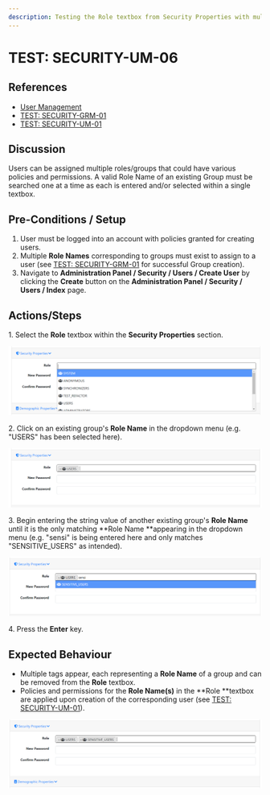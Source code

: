 ```yaml
---
description: Testing the Role textbox from Security Properties with multiple valid roles.
---
```


# TEST: SECURITY-UM-06

## References

* [User Management](../../../../../../operations/system-administration/security-administration/user-management.md)
* [TEST: SECURITY-GRM-01](../group-role-management-tests/test-security-grm-01-1.md)
* [TEST: SECURITY-UM-01](test-security-um-01.md)

## Discussion

Users can be assigned multiple roles/groups that could have various policies and permissions. A valid Role Name of an existing Group must be searched one at a time as each is entered and/or selected within a single textbox.

## Pre-Conditions / Setup

1. User must be logged into an account with policies granted for creating users.
2. Multiple **Role Names** corresponding to groups must exist to assign to a user (see [TEST: SECURITY-GRM-01](../group-role-management-tests/test-security-grm-01-1.md) for successful Group creation).
3. Navigate to **Administration Panel / Security / Users / Create User** by clicking the **Create** button on the **Administration Panel / Security / Users / Index** page.

## Actions/Steps

1\. Select the **Role** textbox within the **Security Properties** section.

![](<../../../../../../.gitbook/assets/image (228).png>)

2\. Click on an existing group's **Role Name** in the dropdown menu (e.g. "USERS" has been selected here).

![](<../../../../../../.gitbook/assets/image (166).png>)

3\. Begin entering the string value of another existing group's **Role Name** until it is the only matching **Role Name **appearing in the dropdown menu (e.g. "sensi" is being entered here and only matches "SENSITIVE\_USERS" as intended).

![](<../../../../../../.gitbook/assets/image (139).png>)

4\. Press the **Enter** key.

## Expected Behaviour

* Multiple tags appear, each representing a **Role Name** of a group and can be removed from the **Role** textbox.
* Policies and permissions for the **Role Name(s)** in the **Role **textbox are applied upon creation of the corresponding user (see [TEST: SECURITY-UM-01](test-security-um-01.md)).

![](<../../../../../../.gitbook/assets/image (227).png>)
